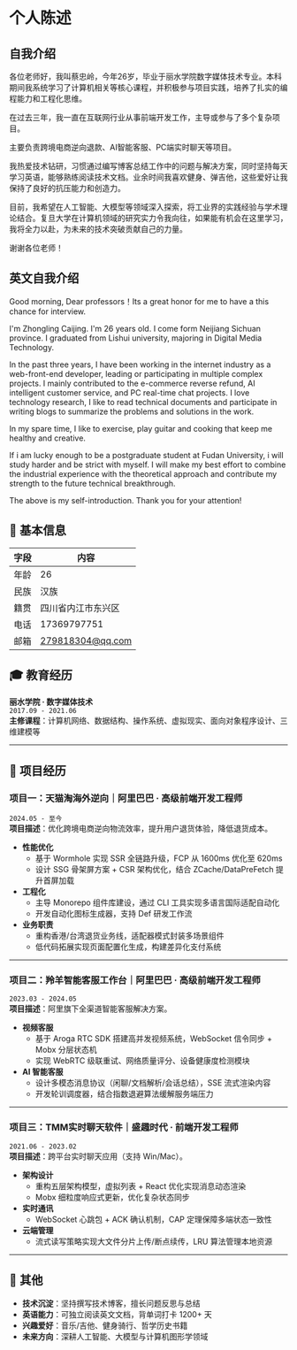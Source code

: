 # 个人陈述

## 自我介绍

各位老师好，我叫蔡忠岭，今年26岁，毕业于丽水学院数字媒体技术专业。本科期间我系统学习了计算机相关等核心课程，并积极参与项目实践，培养了扎实的编程能力和工程化思维。

在过去三年，我一直在互联网行业从事前端开发工作，主导或参与了多个复杂项目。

主要负责跨境电商逆向退款、AI智能客服、PC端实时聊天等项目。

我热爱技术钻研，习惯通过编写博客总结工作中的问题与解决方案，同时坚持每天学习英语，能够熟练阅读技术文档。业余时间我喜欢健身、弹吉他，这些爱好让我保持了良好的抗压能力和创造力。

目前，我希望在人工智能、大模型等领域深入探索，将工业界的实践经验与学术理论结合。复旦大学在计算机领域的研究实力令我向往，如果能有机会在这里学习，我将全力以赴，为未来的技术突破贡献自己的力量。

谢谢各位老师！


## 英文自我介绍

Good morning, Dear professors！Its a great honor for me to have a this chance for interview.

I'm Zhongling Caijing. I'm 26 years old. I come form Neijiang Sichuan province. I graduated from Lishui  university, majoring in Digital Media Technology.

In the past three years, I have been working in the internet industry as a web-front-end developer, leading or participating in multiple complex projects. I mainly contributed to the e-commerce reverse refund, AI intelligent customer service, and PC real-time chat projects. I love technology research, I like to read technical documents and participate in writing blogs to summarize the problems and solutions in the work. 

In my spare time, I like to exercise, play guitar and  cooking that keep me healthy and creative. 

If i am lucky enough to be a postgraduate student at Fudan University, i will study harder and be strict with myself. I will make my best effort to combine the industrial experience with the theoretical approach and contribute my strength to the future technical breakthrough.

The above is my self-introduction. Thank you for your attention!

## 📮 基本信息
| **字段** | **内容**           |
| -------- | ------------------ |
| 年龄     | 26                 |
| 民族     | 汉族               |
| 籍贯     | 四川省内江市东兴区 |
| 电话     | 17369797751        |
| 邮箱     | 279818304@qq.com   |



## 🎓 教育经历
**丽水学院 · 数字媒体技术**  
`2017.09 - 2021.06`  
**主修课程**：计算机网络、数据结构、操作系统、虚拟现实、面向对象程序设计、三维建模等  

---

## 🚀 项目经历

### 项目一：天猫淘海外逆向｜阿里巴巴 · 高级前端开发工程师  
`2024.05 - 至今`  
**项目描述**：优化跨境电商逆向物流效率，提升用户退货体验，降低退货成本。  
- **性能优化**  
  - 基于 Wormhole 实现 SSR 全链路升级，FCP 从 1600ms 优化至 620ms  
  - 设计 SSG 骨架屏方案 + CSR 架构优化，结合 ZCache/DataPreFetch 提升首屏加载  
- **工程化**  
  - 主导 Monorepo 组件库建设，通过 CLI 工具实现多语言国际适配自动化  
  - 开发自动化图标生成器，支持 Def 研发工作流  
- **业务职责**  
  - 重构香港/台湾退货业务线，适配器模式封装多场景组件  
  - 低代码拓展实现页面配置化生成，构建差异化支付系统  

---

### 项目二：羚羊智能客服工作台｜阿里巴巴 · 高级前端开发工程师  
`2023.03 - 2024.05`  
**项目描述**：阿里旗下全渠道智能客服解决方案。  
- **视频客服**  
  - 基于 Aroga RTC SDK 搭建高并发视频系统，WebSocket 信令同步 + Mobx 分层状态机  
  - 实现 WebRTC 级联重试、网络质量评分、设备健康度检测模块  
- **AI 智能客服**  
  - 设计多模态消息协议（闲聊/文档解析/会话总结），SSE 流式渲染内容  
  - 开发轮训调度器，结合指数退避算法缓解服务端压力  

---

### 项目三：TMM实时聊天软件｜盛趣时代 · 前端开发工程师  
`2021.06 - 2023.02`  
**项目描述**：跨平台实时聊天应用（支持 Win/Mac）。  
- **架构设计**  
  - 重构五层架构模型，虚拟列表 + React 优化实现消息动态渲染  
  - Mobx 细粒度响应式更新，优化复杂状态同步  
- **实时通讯**  
  - WebSocket 心跳包 + ACK 确认机制，CAP 定理保障多端状态一致性  
- **云端管理**  
  - 流式读写策略实现大文件分片上传/断点续传，LRU 算法管理本地资源  

---

## 🌟 其他
- **技术沉淀**：坚持撰写技术博客，擅长问题反思与总结  
- **英语能力**：可独立阅读英文文档，背单词打卡 1200+ 天  
- **兴趣爱好**：音乐/吉他、健身骑行、哲学历史书籍  
- **未来方向**：深耕人工智能、大模型与计算机图形学领域  

